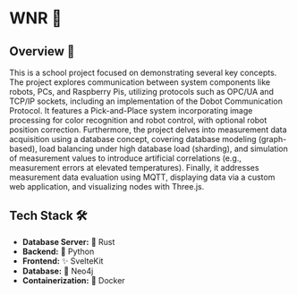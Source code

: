 # WNR 🚀

## Overview 📝

This is a school project focused on demonstrating several key concepts. The project explores communication between system components like robots, PCs, and Raspberry Pis, utilizing protocols such as OPC/UA and TCP/IP sockets, including an implementation of the Dobot Communication Protocol. It features a Pick-and-Place system incorporating image processing for color recognition and robot control, with optional robot position correction. Furthermore, the project delves into measurement data acquisition using a database concept, covering database modeling (graph-based), load balancing under high database load (sharding), and simulation of measurement values to introduce artificial correlations (e.g., measurement errors at elevated temperatures). Finally, it addresses measurement data evaluation using MQTT, displaying data via a custom web application, and visualizing nodes with Three.js.

## Tech Stack 🛠️

*   **Database Server:** 🦀 Rust
*   **Backend:** 🐍 Python
*   **Frontend:** ✨ SvelteKit
*   **Database:** 💾 Neo4j
*   **Containerization:** 🐳 Docker



